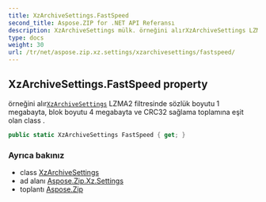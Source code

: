```yaml
---
title: XzArchiveSettings.FastSpeed
second_title: Aspose.ZIP for .NET API Referansı
description: XzArchiveSettings mülk. örneğini alırXzArchiveSettings LZMA2 filtresinde sözlük boyutu 1 megabayta blok boyutu 4 megabayta ve CRC32 sağlama toplamına eşit olan class .
type: docs
weight: 30
url: /tr/net/aspose.zip.xz.settings/xzarchivesettings/fastspeed/
---
```

## XzArchiveSettings.FastSpeed property

örneğini alır[`XzArchiveSettings`](../) LZMA2 filtresinde sözlük boyutu 1 megabayta, blok boyutu 4 megabayta ve CRC32 sağlama toplamına eşit olan class .

```csharp
public static XzArchiveSettings FastSpeed { get; }
```

### Ayrıca bakınız

* class [XzArchiveSettings](../)
* ad alanı [Aspose.Zip.Xz.Settings](../../xzarchivesettings/)
* toplantı [Aspose.Zip](../../../)


